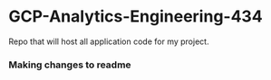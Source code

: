 # GCP-Analytics-Engineering-434
Repo that will host all application code for my project.

### Making changes to readme
